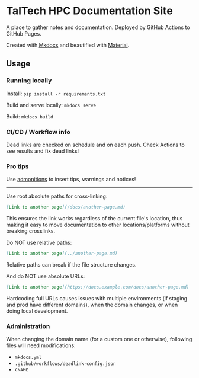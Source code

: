 # TalTech HPC Documentation Site

A place to gather notes and documentation. Deployed by GitHub Actions to GitHub Pages.

Created with [Mkdocs](https://www.mkdocs.org/) and beautified with [Material](https://squidfunk.github.io/mkdocs-material/).

## Usage

### Running locally

Install: `pip install -r requirements.txt`

Build and serve locally: `mkdocs serve`

Build: `mkdocs build`

### CI/CD / Workflow info

Dead links are checked on schedule and on each push. Check Actions to see results and fix dead links!

### Pro tips

Use [admonitions](https://squidfunk.github.io/mkdocs-material/reference/admonitions/) to insert tips, warnings and notices!

---

Use root absolute paths for cross-linking:

```markdown
[Link to another page](/docs/another-page.md)
```

This ensures the link works regardless of the current file's location, thus making it easy to move documentation to other locations/platforms without breaking crosslinks.

Do NOT use relative paths:

```markdown
[Link to another page](../another-page.md)
```

Relative paths can break if the file structure changes.

And do NOT use absolute URLs:

```markdown
[Link to another page](https://docs.example.com/docs/another-page.md)
```

Hardcoding full URLs causes issues with multiple environments (if staging and prod have different domains), when the domain changes, or when doing local development.

### Administration

When changing the domain name (for a custom one or otherwise), following files will need modifications:

- `mkdocs.yml`
- `.github/workflows/deadlink-config.json`
- `CNAME`
